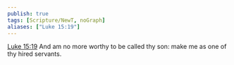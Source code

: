 ```yaml
---
publish: true
tags: [Scripture/NewT, noGraph]
aliases: ["Luke 15:19"]
---
```

[Luke 15:19](https://churchofjesuschrist.org/study/scriptures/nt/luke/15?lang=eng&id=p19#p19) And am no more worthy to be called thy son: make me as one of thy hired servants.
